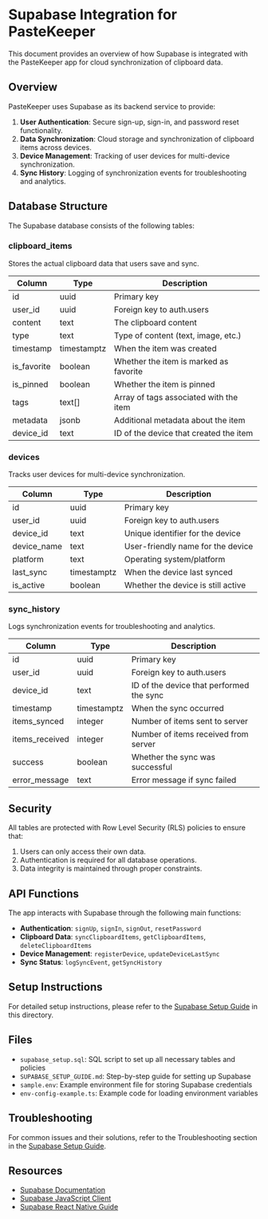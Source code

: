 # Supabase Integration for PasteKeeper

This document provides an overview of how Supabase is integrated with the PasteKeeper app for cloud synchronization of clipboard data.

## Overview

PasteKeeper uses Supabase as its backend service to provide:

1. **User Authentication**: Secure sign-up, sign-in, and password reset functionality.
2. **Data Synchronization**: Cloud storage and synchronization of clipboard items across devices.
3. **Device Management**: Tracking of user devices for multi-device synchronization.
4. **Sync History**: Logging of synchronization events for troubleshooting and analytics.

## Database Structure

The Supabase database consists of the following tables:

### clipboard_items

Stores the actual clipboard data that users save and sync.

| Column | Type | Description |
|--------|------|-------------|
| id | uuid | Primary key |
| user_id | uuid | Foreign key to auth.users |
| content | text | The clipboard content |
| type | text | Type of content (text, image, etc.) |
| timestamp | timestamptz | When the item was created |
| is_favorite | boolean | Whether the item is marked as favorite |
| is_pinned | boolean | Whether the item is pinned |
| tags | text[] | Array of tags associated with the item |
| metadata | jsonb | Additional metadata about the item |
| device_id | text | ID of the device that created the item |

### devices

Tracks user devices for multi-device synchronization.

| Column | Type | Description |
|--------|------|-------------|
| id | uuid | Primary key |
| user_id | uuid | Foreign key to auth.users |
| device_id | text | Unique identifier for the device |
| device_name | text | User-friendly name for the device |
| platform | text | Operating system/platform |
| last_sync | timestamptz | When the device last synced |
| is_active | boolean | Whether the device is still active |

### sync_history

Logs synchronization events for troubleshooting and analytics.

| Column | Type | Description |
|--------|------|-------------|
| id | uuid | Primary key |
| user_id | uuid | Foreign key to auth.users |
| device_id | text | ID of the device that performed the sync |
| timestamp | timestamptz | When the sync occurred |
| items_synced | integer | Number of items sent to server |
| items_received | integer | Number of items received from server |
| success | boolean | Whether the sync was successful |
| error_message | text | Error message if sync failed |

## Security

All tables are protected with Row Level Security (RLS) policies to ensure that:

1. Users can only access their own data.
2. Authentication is required for all database operations.
3. Data integrity is maintained through proper constraints.

## API Functions

The app interacts with Supabase through the following main functions:

- **Authentication**: `signUp`, `signIn`, `signOut`, `resetPassword`
- **Clipboard Data**: `syncClipboardItems`, `getClipboardItems`, `deleteClipboardItems`
- **Device Management**: `registerDevice`, `updateDeviceLastSync`
- **Sync Status**: `logSyncEvent`, `getSyncHistory`

## Setup Instructions

For detailed setup instructions, please refer to the [Supabase Setup Guide](./SUPABASE_SETUP_GUIDE.md) in this directory.

## Files

- `supabase_setup.sql`: SQL script to set up all necessary tables and policies
- `SUPABASE_SETUP_GUIDE.md`: Step-by-step guide for setting up Supabase
- `sample.env`: Example environment file for storing Supabase credentials
- `env-config-example.ts`: Example code for loading environment variables

## Troubleshooting

For common issues and their solutions, refer to the Troubleshooting section in the [Supabase Setup Guide](./SUPABASE_SETUP_GUIDE.md).

## Resources

- [Supabase Documentation](https://supabase.com/docs)
- [Supabase JavaScript Client](https://supabase.com/docs/reference/javascript/introduction)
- [Supabase React Native Guide](https://supabase.com/docs/guides/getting-started/tutorials/with-react-native) 